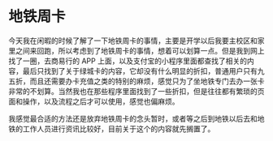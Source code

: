 # 地铁周卡

今天我在闲暇的时候了解了一下地铁周卡的事情，主要是开学以后我要主校区和家里之间来回跑，所以考虑到了地铁周卡的事情，想着可以划算一点。但是我到网上找了一圈，去商易行的 APP 上面，以及支付宝的小程序里面都查找了相关的内容，最后只找到了关于绿城卡的内容，它却没有什么明显的折扣，普通用户只有九五折，而且还需要办卡充值之类的特别的麻烦，感觉只为了坐地铁专门去办一张卡非常的不划算。当然我也在那些程序里面找到了一些折扣，但是往往都有繁琐的页面和操作，以及流程之后才可以使用，感觉也偏麻烦。

我感觉最合适的方法还是放弃地铁周卡的念头暂时，或者等之后到地铁以后去和地铁的工作人员进行资讯比较好，目前关于这个的内容就先搁置了。
